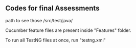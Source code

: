 ## Codes for final Assessments

path to see those
/src/test/java/

Cucumber feature files are present inside "Features" folder.

To run all TestNG files at once, run "testng.xml" 